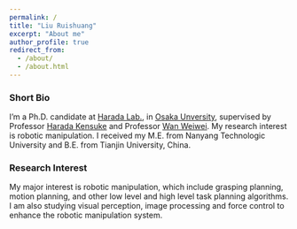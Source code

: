```yaml
---
permalink: /
title: "Liu Ruishuang"
excerpt: "About me"
author_profile: true
redirect_from: 
  - /about/
  - /about.html
---
```


### Short Bio

I’m a Ph.D. candidate at [Harada Lab.](https://www.roboticmanipulation.org/), in [Osaka Unversity](https://www.osaka-u.ac.jp/ja), supervised by Professor [Harada Kensuke](http://www.hlab.sys.es.osaka-u.ac.jp/people/harada/) and Professor [Wan Weiwei](https://wanweiwei07.github.io/). My research interest is robotic manipulation. I received my M.E. from Nanyang Technologic University and B.E. from Tianjin University, China.

### Research Interest
My major interest is robotic manipulation, which include grasping planning, motion planning, and other low level and high level task planning algorithms. I am also studying visual perception, image processing and force control to enhance the robotic manipulation system. 
